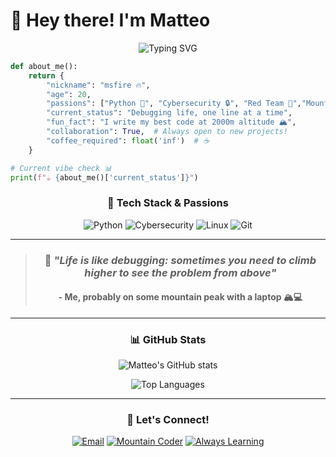 # 👋 Hey there! I'm Matteo

<div align="center">

![Typing SVG](https://readme-typing-svg.herokuapp.com?font=JetBrains+Mono&size=22&duration=3000&pause=1000&color=00F5FF&center=true&vCenter=true&width=600&lines=MagicSale+%E2%9C%A8+%7C+Mountain+Coder;Python+%F0%9F%90%8D+%7C+Cybersecurity+%F0%9F%94%92;Red+Team+%F0%9F%8E%AF+%7C+Always+Learning;Debugging+life%2C+one+line+at+a+time...)

</div>

```python
def about_me():
    return {
        "nickname": "msfire 🔥",
        "age": 20,
        "passions": ["Python 🐍", "Cybersecurity 🔒", "Red Team 🎯","Mountain Life 🏔️"],
        "current_status": "Debugging life, one line at a time",
        "fun_fact": "I write my best code at 2000m altitude 🏔️",
        "collaboration": True,  # Always open to new projects!
        "coffee_required": float('inf')  # ☕
    }

# Current vibe check 📊
print(f"☕ {about_me()['current_status']}")
```

<div align="center">

### 🚀 **Tech Stack & Passions**

![Python](https://img.shields.io/badge/Python-3776AB?style=for-the-badge&logo=python&logoColor=white)
![Cybersecurity](https://img.shields.io/badge/Cybersecurity-FF6B6B?style=for-the-badge&logo=hackaday&logoColor=white)
![Linux](https://img.shields.io/badge/Linux-FCC624?style=for-the-badge&logo=linux&logoColor=black)
![Git](https://img.shields.io/badge/Git-F05032?style=for-the-badge&logo=git&logoColor=white)

</div>

---

<div align="center">

> ### 💭 *"Life is like debugging: sometimes you need to climb higher to see the problem from above"*
> #### - Me, probably on some mountain peak with a laptop 🏔️💻

</div>

---

<div align="center">

### 📊 **GitHub Stats**

![Matteo's GitHub stats](https://github-readme-stats.vercel.app/api?username=MS-0X404&show_icons=true&theme=tokyonight&hide_border=true&bg_color=0D1117&title_color=00F5FF&icon_color=00F5FF&text_color=FFFFFF)

![Top Languages](https://github-readme-stats.vercel.app/api/top-langs/?username=MS-0X404&layout=compact&theme=tokyonight&hide_border=true&bg_color=0D1117&title_color=00F5FF&text_color=FFFFFF)

</div>

---

<div align="center">

### 🌟 **Let's Connect!**

[![Email](https://img.shields.io/badge/Email-D14836?style=for-the-badge&logo=gmail&logoColor=white)](mailto:matteosalis04@ik.me)
[![Mountain Coder](https://img.shields.io/badge/Mountain_Coder-🏔️-blue?style=for-the-badge)]()
[![Always Learning](https://img.shields.io/badge/Status-Always_Learning-brightgreen?style=for-the-badge)]()


</div>

